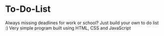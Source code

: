 # To-Do-List
Always missing deadlines for work or school? Just build your own to do list :)
Very simple program built using HTML, CSS and JavaScript
